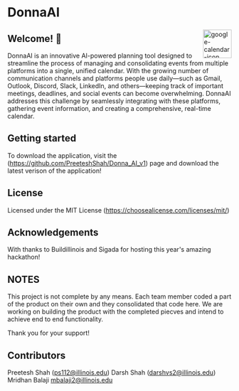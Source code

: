 # DonnaAI
<img src="resources/icon.png" alt="google-calendar-icon" width="64" height="64" align="right" hspace="0" vspace="3"/>

## Welcome! 👋
DonnaAI is an innovative AI-powered planning tool designed to streamline the process of managing and consolidating events from multiple platforms into a single, unified calendar. With the growing number of communication channels and platforms people use daily—such as Gmail, Outlook, Discord, Slack, LinkedIn, and others—keeping track of important meetings, deadlines, and social events can become overwhelming. DonnaAI addresses this challenge by seamlessly integrating with these platforms, gathering event information, and creating a comprehensive, real-time calendar.

## Getting started
To download the application, visit the (https://github.com/PreeteshShah/Donna_AI_v1) page and download the latest verison of the application!

## License
Licensed under the MIT License (https://choosealicense.com/licenses/mit/)

## Acknowledgements
With thanks to Buildillinois and Sigada for hosting this year's amazing hackathon!

## NOTES
This project is not complete by any means. Each team member coded a part of the product on their own and they consolidated that code here. We are working on building the product with the completed piecves and intend to achieve end to end functionality. 

Thank you for your support!

## Contributors
Preetesh Shah (ps112@illinois.edu)
Darsh Shah (darshvs2@illinois.edu)
Mridhan Balaji mbalaji2@illinois.edu
